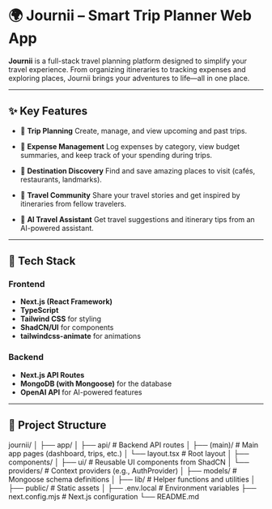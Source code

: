 # 🌍 Journii – Smart Trip Planner Web App

**Journii** is a full-stack travel planning platform designed to simplify your travel experience. From organizing itineraries to tracking expenses and exploring places, Journii brings your adventures to life—all in one place.

---

## ✨ Key Features

- 🧭 **Trip Planning** Create, manage, and view upcoming and past trips.

- 💸 **Expense Management** Log expenses by category, view budget summaries, and keep track of your spending during trips.

- 📌 **Destination Discovery** Find and save amazing places to visit (cafés, restaurants, landmarks).

- 👥 **Travel Community** Share your travel stories and get inspired by itineraries from fellow travelers.

- 💬 **AI Travel Assistant** Get travel suggestions and itinerary tips from an AI-powered assistant.

---

## 🧰 Tech Stack

### Frontend
- **Next.js (React Framework)**
- **TypeScript**
- **Tailwind CSS** for styling
- **ShadCN/UI** for components
- **tailwindcss-animate** for animations

### Backend
- **Next.js API Routes**
- **MongoDB (with Mongoose)** for the database
- **OpenAI API** for AI-powered features

---

## 📁 Project Structure

journii/
│
├── app/
│   ├── api/                  # Backend API routes
│   ├── (main)/               # Main app pages (dashboard, trips, etc.)
│   └── layout.tsx            # Root layout
│
├── components/
│   ├── ui/                   # Reusable UI components from ShadCN
│   └── providers/            # Context providers (e.g., AuthProvider)
│
├── models/                   # Mongoose schema definitions
│
├── lib/                      # Helper functions and utilities
│
├── public/                   # Static assets
│
├── .env.local                # Environment variables
├── next.config.mjs           # Next.js configuration
└── README.md